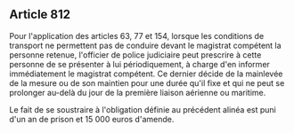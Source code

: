 Article 812
----
Pour l'application des articles 63, 77 et 154, lorsque les conditions de
transport ne permettent pas de conduire devant le magistrat compétent la
personne retenue, l'officier de police judiciaire peut prescrire à cette
personne de se présenter à lui périodiquement, à charge d'en informer
immédiatement le magistrat compétent. Ce dernier décide de la mainlevée de la
mesure ou de son maintien pour une durée qu'il fixe et qui ne peut se prolonger
au-delà du jour de la première liaison aérienne ou maritime.

Le fait de se soustraire à l'obligation définie au précédent alinéa est puni
d'un an de prison et 15 000 euros d'amende.
